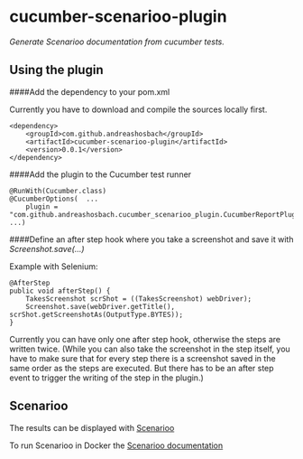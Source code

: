 # cucumber-scenarioo-plugin

*Generate Scenarioo documentation from cucumber tests.*

## Using the plugin

####Add the dependency to your pom.xml

Currently you have to download and compile the sources locally first.

	<dependency>
    	<groupId>com.github.andreashosbach</groupId>
		<artifactId>cucumber-scenarioo-plugin</artifactId>
		<version>0.0.1</version>
	</dependency>

####Add the plugin to the Cucumber test runner

    @RunWith(Cucumber.class)
    @CucumberOptions(  ...
        plugin = "com.github.andreashosbach.cucumber_scenarioo_plugin.CucumberReportPlugin:target/scenarioo"
    ...)

####Define an after step hook where you take a screenshot and save it with *Screenshot.save(...)*
  
Example with Selenium:
  
    @AfterStep
    public void afterStep() {
        TakesScreenshot scrShot = ((TakesScreenshot) webDriver);
        Screenshot.save(webDriver.getTitle(), scrShot.getScreenshotAs(OutputType.BYTES));
    }

Currently you can  have only one after step hook, otherwise the steps are written twice.
(While you can also take the screenshot in the step itself, you have to make sure that for every step there is a screenshot 
saved in the same order as the steps are executed. But there has to be an after step event to trigger the writing of the 
step in the plugin.)

## Scenarioo

The results can be displayed with [Scenarioo](http://scenarioo.org/)

To run Scenarioo in Docker the [Scenarioo documentation](http://scenarioo.org/docs/master/tutorial/Scenarioo-Viewer-Docker-Image.html)
